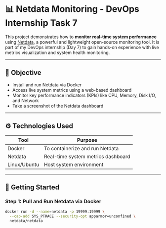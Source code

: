 # 📊 Netdata Monitoring - DevOps Internship Task 7

This project demonstrates how to **monitor real-time system performance** using [Netdata](https://www.netdata.cloud/), a powerful and lightweight open-source monitoring tool. It is part of my DevOps internship (Day 7) to gain hands-on experience with live metrics visualization and system health monitoring.

---

## 🎯 Objective

- Install and run Netdata via Docker
- Access live system metrics using a web-based dashboard
- Monitor key performance indicators (KPIs) like CPU, Memory, Disk I/O, and Network
- Take a screenshot of the Netdata dashboard

---

## ⚙️ Technologies Used

| Tool       | Purpose                           |
|------------|-----------------------------------|
| Docker     | To containerize and run Netdata   |
| Netdata    | Real-time system metrics dashboard|
| Linux/Ubuntu | Host system environment          |

---

## 🚀 Getting Started

### Step 1: Pull and Run Netdata via Docker

```bash
docker run -d --name=netdata -p 19999:19999 \
  --cap-add SYS_PTRACE --security-opt apparmor=unconfined \
  netdata/netdata

